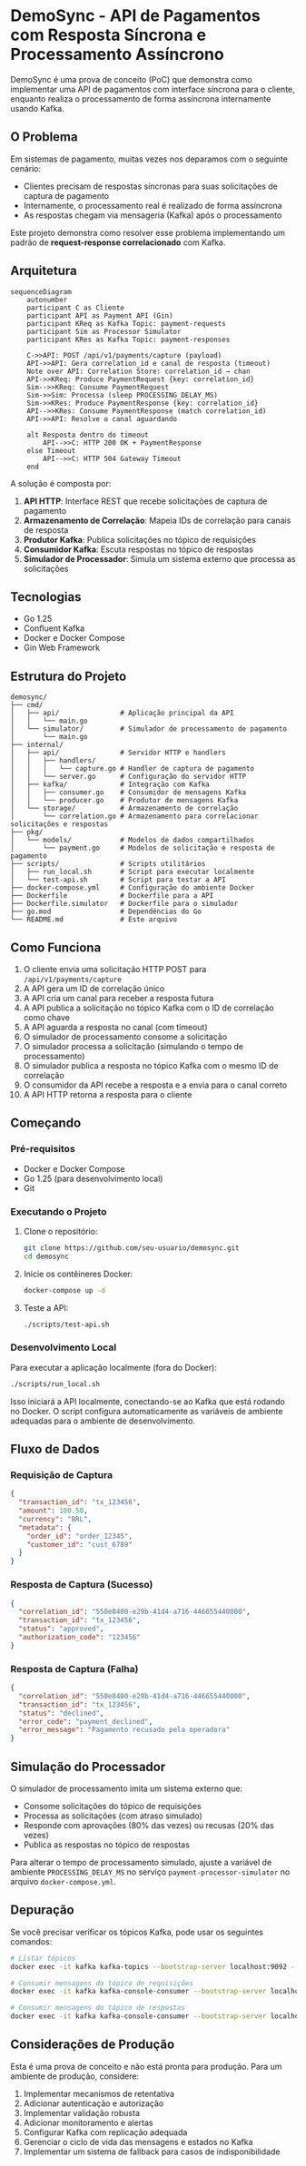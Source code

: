 # DemoSync - API de Pagamentos com Resposta Síncrona e Processamento Assíncrono

DemoSync é uma prova de conceito (PoC) que demonstra como implementar uma API de pagamentos com interface síncrona para o cliente, enquanto realiza o processamento de forma assíncrona internamente usando Kafka.

## O Problema

Em sistemas de pagamento, muitas vezes nos deparamos com o seguinte cenário:

- Clientes precisam de respostas síncronas para suas solicitações de captura de pagamento
- Internamente, o processamento real é realizado de forma assíncrona
- As respostas chegam via mensageria (Kafka) após o processamento

Este projeto demonstra como resolver esse problema implementando um padrão de **request-response correlacionado** com Kafka.

## Arquitetura

```mermaid
sequenceDiagram
    autonumber
    participant C as Cliente
    participant API as Payment API (Gin)
    participant KReq as Kafka Topic: payment-requests
    participant Sim as Processor Simulator
    participant KRes as Kafka Topic: payment-responses

    C->>API: POST /api/v1/payments/capture (payload)
    API->>API: Gera correlation_id e canal de resposta (timeout)
    Note over API: Correlation Store: correlation_id → chan
    API->>KReq: Produce PaymentRequest {key: correlation_id}
    Sim-->>KReq: Consume PaymentRequest
    Sim->>Sim: Processa (sleep PROCESSING_DELAY_MS)
    Sim->>KRes: Produce PaymentResponse {key: correlation_id}
    API-->>KRes: Consume PaymentResponse (match correlation_id)
    API->>API: Resolve o canal aguardando

    alt Resposta dentro do timeout
        API-->>C: HTTP 200 OK + PaymentResponse
    else Timeout
        API-->>C: HTTP 504 Gateway Timeout
    end
```

A solução é composta por:

1. **API HTTP**: Interface REST que recebe solicitações de captura de pagamento  
2. **Armazenamento de Correlação**: Mapeia IDs de correlação para canais de resposta  
3. **Produtor Kafka**: Publica solicitações no tópico de requisições  
4. **Consumidor Kafka**: Escuta respostas no tópico de respostas  
5. **Simulador de Processador**: Simula um sistema externo que processa as solicitações  

## Tecnologias

- Go 1.25
- Confluent Kafka
- Docker e Docker Compose
- Gin Web Framework

## Estrutura do Projeto

```text
demosync/
├── cmd/
│   ├── api/               # Aplicação principal da API
│   │   └── main.go
│   └── simulator/         # Simulador de processamento de pagamento
│       └── main.go
├── internal/
│   ├── api/               # Servidor HTTP e handlers
│   │   ├── handlers/
│   │   │   └── capture.go # Handler de captura de pagamento
│   │   └── server.go      # Configuração do servidor HTTP
│   ├── kafka/             # Integração com Kafka
│   │   ├── consumer.go    # Consumidor de mensagens Kafka
│   │   └── producer.go    # Produtor de mensagens Kafka
│   └── storage/           # Armazenamento de correlação
│       └── correlation.go # Armazenamento para correlacionar solicitações e respostas
├── pkg/
│   └── models/            # Modelos de dados compartilhados
│       └── payment.go     # Modelos de solicitação e resposta de pagamento
├── scripts/               # Scripts utilitários
│   ├── run_local.sh       # Script para executar localmente
│   └── test-api.sh        # Script para testar a API
├── docker-compose.yml     # Configuração do ambiente Docker
├── Dockerfile             # Dockerfile para a API
├── Dockerfile.simulator   # Dockerfile para o simulador
├── go.mod                 # Dependências do Go
└── README.md              # Este arquivo
```

## Como Funciona

1. O cliente envia uma solicitação HTTP POST para `/api/v1/payments/capture`  
2. A API gera um ID de correlação único  
3. A API cria um canal para receber a resposta futura  
4. A API publica a solicitação no tópico Kafka com o ID de correlação como chave  
5. A API aguarda a resposta no canal (com timeout)  
6. O simulador de processamento consome a solicitação  
7. O simulador processa a solicitação (simulando o tempo de processamento)  
8. O simulador publica a resposta no tópico Kafka com o mesmo ID de correlação  
9. O consumidor da API recebe a resposta e a envia para o canal correto  
10. A API HTTP retorna a resposta para o cliente  

## Começando

### Pré-requisitos

- Docker e Docker Compose
- Go 1.25 (para desenvolvimento local)
- Git

### Executando o Projeto

1. Clone o repositório:
   ```bash
   git clone https://github.com/seu-usuario/demosync.git
   cd demosync
   ```

2. Inicie os contêineres Docker:
   ```bash
   docker-compose up -d
   ```

3. Teste a API:
   ```bash
   ./scripts/test-api.sh
   ```

### Desenvolvimento Local

Para executar a aplicação localmente (fora do Docker):

```bash
./scripts/run_local.sh
```

Isso iniciará a API localmente, conectando-se ao Kafka que está rodando no Docker. O script configura automaticamente as variáveis de ambiente adequadas para o ambiente de desenvolvimento.

## Fluxo de Dados

### Requisição de Captura

```json
{
  "transaction_id": "tx_123456",
  "amount": 100.50,
  "currency": "BRL",
  "metadata": {
    "order_id": "order_12345",
    "customer_id": "cust_6789"
  }
}
```

### Resposta de Captura (Sucesso)

```json
{
  "correlation_id": "550e8400-e29b-41d4-a716-446655440000",
  "transaction_id": "tx_123456",
  "status": "approved",
  "authorization_code": "123456"
}
```

### Resposta de Captura (Falha)

```json
{
  "correlation_id": "550e8400-e29b-41d4-a716-446655440000",
  "transaction_id": "tx_123456",
  "status": "declined",
  "error_code": "payment_declined",
  "error_message": "Pagamento recusado pela operadora"
}
```

## Simulação do Processador

O simulador de processamento imita um sistema externo que:

- Consome solicitações do tópico de requisições  
- Processa as solicitações (com atraso simulado)  
- Responde com aprovações (80% das vezes) ou recusas (20% das vezes)  
- Publica as respostas no tópico de respostas  

Para alterar o tempo de processamento simulado, ajuste a variável de ambiente `PROCESSING_DELAY_MS` no serviço `payment-processor-simulator` no arquivo `docker-compose.yml`.

## Depuração

Se você precisar verificar os tópicos Kafka, pode usar os seguintes comandos:

```bash
# Listar tópicos
docker exec -it kafka kafka-topics --bootstrap-server localhost:9092 --list

# Consumir mensagens do tópico de requisições
docker exec -it kafka kafka-console-consumer --bootstrap-server localhost:9092 --topic payment-requests --from-beginning

# Consumir mensagens do tópico de respostas
docker exec -it kafka kafka-console-consumer --bootstrap-server localhost:9092 --topic payment-responses --from-beginning
```

## Considerações de Produção

Esta é uma prova de conceito e não está pronta para produção. Para um ambiente de produção, considere:

1. Implementar mecanismos de retentativa  
2. Adicionar autenticação e autorização  
3. Implementar validação robusta  
4. Adicionar monitoramento e alertas  
5. Configurar Kafka com replicação adequada  
6. Gerenciar o ciclo de vida das mensagens e estados no Kafka  
7. Implementar um sistema de fallback para casos de indisponibilidade
